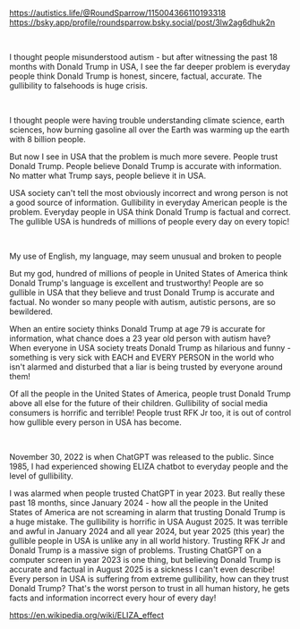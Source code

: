 https://autistics.life/@RoundSparrow/115004366110193318   
https://bsky.app/profile/roundsparrow.bsky.social/post/3lw2ag6dhuk2n   

&nbsp;


I thought people misunderstood autism - but after witnessing the past 18 months with Donald Trump in USA, I see the far deeper problem is everyday people think Donald Trump is honest, sincere, factual, accurate. The gullibility to falsehoods is huge crisis.

&nbsp;

I thought people were having trouble understanding climate science, earth sciences, how burning gasoline all over the Earth was warming up the earth with 8 billion people.

But now I see in USA that the problem is much more severe. People trust Donald Trump. People believe Donald Trump is accurate with information. No matter what Trump says, people believe it in USA.

USA society can't tell the most obviously incorrect and wrong person is not a good source of information. Gullibility in everyday American people is the problem. Everyday people in USA think Donald Trump is factual and correct. The gullible USA is hundreds of millions of people every day on every topic!

&nbsp;

My use of English, my language, may seem unusual and broken to people

But my god, hundred of millions of people in United States of America think Donald Trump's language is excellent and trustworthy!  People are so gullible in USA that they believe and trust Donald Trump is accurate and factual. No wonder so many people with autism, autistic persons, are so bewildered.

When an entire society thinks Donald Trump at age 79 is accurate for information, what chance does a 23 year old person with autism have? When everyone in USA society treats Donald Trump as hilarious and funny - something is very sick with EACH and EVERY PERSON in the world who isn't alarmed and disturbed that a liar is being trusted by everyone around them! 

Of all the people in the United States of America, people trust Donald Trump above all else for the future of their children. Gullibility of social media consumers is horrific and terrible! People trust RFK Jr too, it is out of control how gullible every person in USA has become.

&nbsp;

November 30, 2022 is when ChatGPT was released to the public. Since 1985, I had experienced showing ELIZA chatbot to everyday people and the level of gullibility. 

I was alarmed when people trusted ChatGPT in year 2023. But really these past 18 months, since January 2024 - how all the people in the United States of America are not screaming in alarm that trusting Donald Trump is a huge mistake. The gullibility is horrific in USA August 2025. It was terrible and awful in January 2024 and all year 2024, but year 2025 (this year) the gullible people in USA is unlike any in all world history. Trusting RFK Jr and Donald Trump is a massive sign of problems. Trusting ChatGPT on a computer screen in year 2023 is one thing, but believing Donald Trump is accurate and factual in August 2025 is a sickness I can't even describe! Every person in USA is suffering from extreme gullibility, how can they trust Donald Trump? That's the worst person to trust in all human history, he gets facts and information incorrect every hour of every day!

https://en.wikipedia.org/wiki/ELIZA_effect
